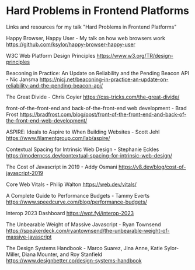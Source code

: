 # Hard Problems in Frontend Platforms
Links and resources for my talk "Hard Problems in Frontend Platforms"

Happy Browser, Happy User - My talk on how web browsers work
https://github.com/ksylor/happy-browser-happy-user

W3C Web Platform Design Principles
https://www.w3.org/TR/design-principles

Beaconing in Practice: An Update on Reliability and the Pending Beacon API - Nic Jansma
https://nicj.net/beaconing-in-practice-an-update-on-reliability-and-the-pending-beacon-api/

The Great Divide - Chris Coyier
https://css-tricks.com/the-great-divide/

front-of-the-front-end and back-of-the-front-end web development - Brad Frost
https://bradfrost.com/blog/post/front-of-the-front-end-and-back-of-the-front-end-web-development/

ASPIRE: Ideals to Aspire to When Building Websites - Scott Jehl
https://www.filamentgroup.com/lab/aspire/

Contextual Spacing for Intrinsic Web Design - Stephanie Eckles
https://moderncss.dev/contextual-spacing-for-intrinsic-web-design/

The Cost of Javascript in 2019 - Addy Osmani
https://v8.dev/blog/cost-of-javascript-2019

Core Web Vitals - Philip Walton
https://web.dev/vitals/

A Complete Guide to Performance Budgets - Tammy Everts
https://www.speedcurve.com/blog/performance-budgets/

Interop 2023 Dashboard
https://wpt.fyi/interop-2023

The Unbearable Weight of Massive Javascript - Ryan Townsend 
https://speakerdeck.com/ryantownsend/the-unbearable-weight-of-massive-javascript

The Design Systems Handbook - Marco Suarez, Jina Anne, Katie Sylor-Miller, Diana Mounter, and Roy Stanfield
https://www.designbetter.co/design-systems-handbook
